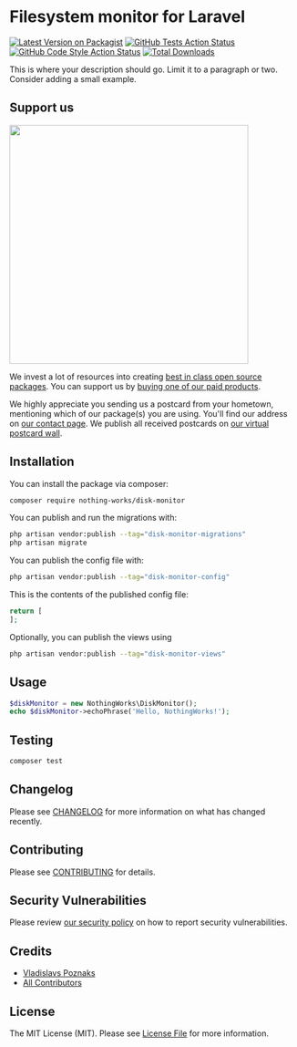 # Filesystem monitor for Laravel

[![Latest Version on Packagist](https://img.shields.io/packagist/v/nothing-works/disk-monitor.svg?style=flat-square)](https://packagist.org/packages/nothing-works/disk-monitor)
[![GitHub Tests Action Status](https://img.shields.io/github/actions/workflow/status/nothing-works/disk-monitor/run-tests.yml?branch=main&label=tests&style=flat-square)](https://github.com/nothing-works/disk-monitor/actions?query=workflow%3Arun-tests+branch%3Amain)
[![GitHub Code Style Action Status](https://img.shields.io/github/actions/workflow/status/nothing-works/disk-monitor/fix-php-code-style-issues.yml?branch=main&label=code%20style&style=flat-square)](https://github.com/nothing-works/disk-monitor/actions?query=workflow%3A"Fix+PHP+code+style+issues"+branch%3Amain)
[![Total Downloads](https://img.shields.io/packagist/dt/nothing-works/disk-monitor.svg?style=flat-square)](https://packagist.org/packages/nothing-works/disk-monitor)

This is where your description should go. Limit it to a paragraph or two. Consider adding a small example.

## Support us

[<img src="https://github-ads.s3.eu-central-1.amazonaws.com/disk-monitor.jpg?t=1" width="419px" />](https://spatie.be/github-ad-click/disk-monitor)

We invest a lot of resources into creating [best in class open source packages](https://spatie.be/open-source). You can support us by [buying one of our paid products](https://spatie.be/open-source/support-us).

We highly appreciate you sending us a postcard from your hometown, mentioning which of our package(s) you are using. You'll find our address on [our contact page](https://spatie.be/about-us). We publish all received postcards on [our virtual postcard wall](https://spatie.be/open-source/postcards).

## Installation

You can install the package via composer:

```bash
composer require nothing-works/disk-monitor
```

You can publish and run the migrations with:

```bash
php artisan vendor:publish --tag="disk-monitor-migrations"
php artisan migrate
```

You can publish the config file with:

```bash
php artisan vendor:publish --tag="disk-monitor-config"
```

This is the contents of the published config file:

```php
return [
];
```

Optionally, you can publish the views using

```bash
php artisan vendor:publish --tag="disk-monitor-views"
```

## Usage

```php
$diskMonitor = new NothingWorks\DiskMonitor();
echo $diskMonitor->echoPhrase('Hello, NothingWorks!');
```

## Testing

```bash
composer test
```

## Changelog

Please see [CHANGELOG](CHANGELOG.md) for more information on what has changed recently.

## Contributing

Please see [CONTRIBUTING](CONTRIBUTING.md) for details.

## Security Vulnerabilities

Please review [our security policy](../../security/policy) on how to report security vulnerabilities.

## Credits

- [Vladislavs Poznaks](https://github.com/vladislavs-poznaks)
- [All Contributors](../../contributors)

## License

The MIT License (MIT). Please see [License File](LICENSE.md) for more information.
